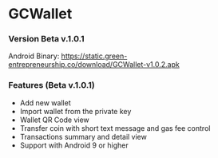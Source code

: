 # GCWallet

### Version Beta v.1.0.1
Android Binary:
https://static.green-entrepreneurship.co/download/GCWallet-v1.0.2.apk

### Features (Beta v.1.0.1)
- Add new wallet
- Import wallet from the private key
- Wallet QR Code view
- Transfer coin with short text message and gas fee control
- Transactions summary and detail view 
- Support with Android 9 or higher
